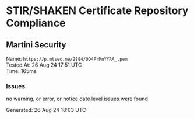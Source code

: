 # STIR/SHAKEN Certificate Repository Compliance

## Martini Security

Name: `https://p.mtsec.me/2884/OD4FrMnYYRA_.pem`\
Tested At: 26 Aug 24 17:51 UTC\
Time: 165ms

### Issues

no warning, or error, or notice date level issues were found

Generated: 26 Aug 24 18:03 UTC
